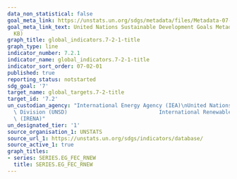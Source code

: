 ```yaml
---
data_non_statistical: false
goal_meta_link: https://unstats.un.org/sdgs/metadata/files/Metadata-07-02-01.pdf
goal_meta_link_text: United Nations Sustainable Development Goals Metadata (PDF 216
  KB)
graph_title: global_indicators.7-2-1-title
graph_type: line
indicator_number: 7.2.1
indicator_name: global_indicators.7-2-1-title
indicator_sort_order: 07-02-01
published: true
reporting_status: notstarted
sdg_goal: '7'
target_name: global_targets.7-2-title
target_id: '7.2'
un_custodian_agency: "International Energy Agency (IEA)\nUnited Nations Statistics\
  \ Division (UNSD)                             International Renewable Energy Agency\
  \ (IRENA)"
un_designated_tier: '1'
source_organisation_1: UNSTATS
source_url_1: https://unstats.un.org/sdgs/indicators/database/
source_active_1: true
graph_titles:
- series: SERIES.EG_FEC_RNEW
  title: SERIES.EG_FEC_RNEW
---
```

